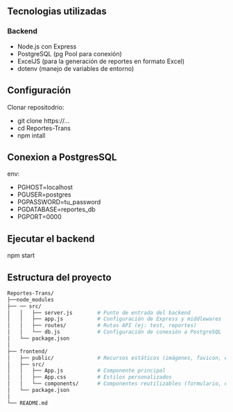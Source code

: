 ## Tecnologias utilizadas 


### Backend
- Node.js con Express
- PostgreSQL (pg Pool para conexión)
- ExcelJS (para la generación de reportes en formato Excel)
- dotenv (manejo de variables de entorno)

## Configuración 

Clonar repositodrio: 
- git clone https://...
- cd Reportes-Trans
- npm intall

## Conexion a PostgresSQL
env:
- PGHOST=localhost
- PGUSER=postgres
- PGPASSWORD=tu_password
- PGDATABASE=reportes_db
- PGPORT=0000

## Ejecutar el backend
npm start

## Estructura del proyecto

```bash
Reportes-Trans/
├──node_modules
├── ── src/
│   │   ├── server.js        # Punto de entrada del backend
│   │   ├── app.js           # Configuración de Express y middlewares
│   │   ├── routes/          # Rutas API (ej: test, reportes)
│   │   └── db.js            # Configuración de conexión a PostgreSQL
│   └── package.json
│
├── frontend/
│   ├── public/              # Recursos estáticos (imágenes, favicon, etc.)
│   ├── src/
│   │   ├── App.js           # Componente principal
│   │   ├── App.css          # Estilos personalizados
│   │   └── components/      # Componentes reutilizables (formulario, etc.)
│   └── package.json
│
└── README.md

